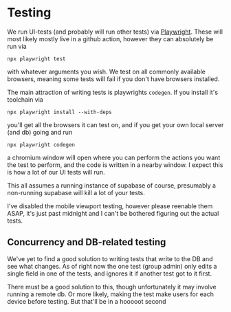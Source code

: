 # Testing

We run UI-tests (and probably will run other tests) via [Playwright](https://playwright.dev/docs/intro). These will most likely mostly live in a github action, however they can absolutely be run via

```shell
npx playwright test
```

with whatever arguments you wish. We test on all commonly available browsers, meaning some tests will fail if you don't have browsers installed.

The main attraction of writing tests is playwrights `codegen`. If you install it's toolchain via

```shell
npx playwright install --with-deps
```

you'll get all the browsers it can test on, and if you get your own local server (and db) going and run

```shell
npx playwright codegen
```

a chromium window will open where you can perform the actions you want the test to perform, and the code is written in a nearby window. I expect this is how a lot of our UI tests will run.

This all assumes a running instance of supabase of course, presumably a non-running supabase will kill a lot of your tests.

I've disabled the mobile viewport testing, however please reenable them ASAP, it's just past midnight and I can't be bothered figuring out the actual tests.

## Concurrency and DB-related testing

We've yet to find a good solution to writing tests that write to the DB and see what changes. As of right now the one test (group admin) only edits a single field in one of the tests, and ignores it if another test got to it first.

There must be a good solution to this, though unfortunately it may involve running a remote db. Or more likely, making the test make users for each device before testing. But that'll be in a hooooot second
